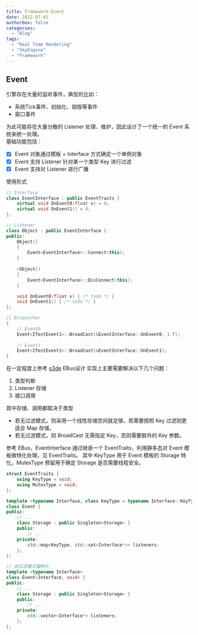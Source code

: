 ```yaml
---
title: Framework-Event
date: 2022-07-02
authorbox: false
categories:
  - "Blog"
tags:
  - "Real Time Rendering"
  - "SkyEngine"
  - "Framework"
---
```


## Event
引擎存在大量的监听事件，典型的比如：  
* 系统Tick事件、初始化、销毁等事件
* 窗口事件  

为此可能存在大量分散的 Listener 处理、维护，因此设计了一个统一的 Event 系统来统一处理。  
基础功能包括：
* [x] Event 对象通过模板 + Interface 方式确定一个单例对象
* [x] Event 支持 Listener 针对某一个类型 Key 进行过滤
* [x] Event 支持对 Listener 进行广播

使用形式
```c++
// Interface
class EventInterface : public EventTraits {
    virtual void OnEvent0(float v) = 0;
    virtual void OnEvent1() = 0;
};

// Listener
class Object : public EventInterface {
public:
    Object()
    {
        Event<EventInterface>::Connect(this);
    }
    
    ~Object()
    {
        Event<EventInterface>::DisConnect(this);
    }

    void OnEvent0(float v) { /* todo */ }
    void OnEvent1() { /* todo */ }
};

// Dispatcher
{
    // Event0
    Event<ITestEvent1>::BroadCast(&EventInterface::OnEvent0, 1.f);
    
    // Event1
    Event<ITestEvent1>::BroadCast(&EventInterface::OnEvent1);
}

```

在一定程度上参考 [o3de](https://github.com/o3de/o3de) EBus设计
实现上主要需要解决以下几个问题：
1. 类型判断
2. Listener 存储
3. 接口调用

其中存储、调用都取决于类型
* 若无过滤模式，则采用一个线性存储空间就足够，若需要按照 Key 过滤则更适合 Map 存储。
* 若无过滤模式，则 BroadCast 无需指定 Key，否则需要额外的 Key 参数。

参考 EBus，EventInterface 通过继承一个 EventTraits，利用静多态对 Event 模板做特化处理，见 EventTraits。
其中 KeyType 用于 Event 模板的 Storage 特化，MutexType 预留用于确定 Storage 是否需要线程安全。 
```c++
struct EventTraits {
    using KeyType = void;
    using MutexType = void;
};

template <typename Interface, class KeyType = typename Interface::KeyType>
class Event {
public:
    // ...
    class Storage : public Singleton<Storage> {
    public:
        // ...
    private:
        std::map<KeyType, std::set<Interface*>> listeners;
    };
};

// 非过滤模式偏特化
template <typename Interface>
class Event<Interface, void> {
public:
    // ...
    class Storage : public Singleton<Storage> {
    public:
        // ...
    private:
        std::vector<Interface*> listeners;
    };
};
```
